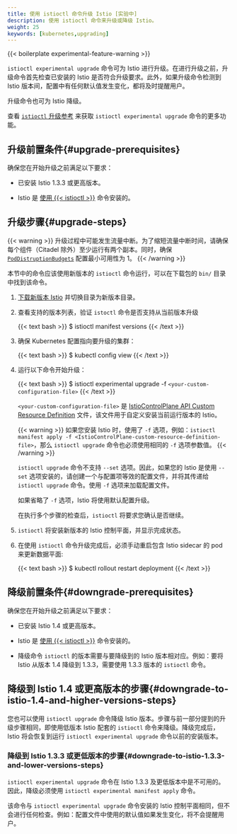 ```yaml
---
title: 使用 istioctl 命令升级 Istio [实验中]
description: 使用 istioctl 命令来升级或降级 Istio。
weight: 25
keywords: [kubernetes,upgrading]
---
```


{{< boilerplate experimental-feature-warning >}}

`istioctl experimental upgrade` 命令可为 Istio 进行升级。在进行升级之前，升级命令首先检查已安装的 Istio 是否符合升级要求。此外，如果升级命令检测到 Istio 版本间，配置中有任何默认值发生变化，都将及时提醒用户。

升级命令也可为 Istio 降级。

查看 [`istioctl` 升级参考](/zh/docs/reference/commands/istioctl/#istioctl-experimental-upgrade) 来获取 `istioctl experimental upgrade` 命令的更多功能。

## 升级前置条件{#upgrade-prerequisites}

确保您在开始升级之前满足以下要求：

* 已安装 Istio 1.3.3 或更高版本。

* Istio 是 [使用 {{< istioctl >}}](/zh/docs/setup/install/istioctl/) 命令安装的。

## 升级步骤{#upgrade-steps}

{{< warning >}}
升级过程中可能发生流量中断。为了缩短流量中断时间，请确保每个组件（Citadel 除外）至少运行有两个副本。同时，确保 [`PodDistruptionBudgets`](https://kubernetes.io/docs/tasks/run-application/configure-pdb/) 配置最小可用性为 1。
{{< /warning >}}

本节中的命令应该使用新版本的 `istioctl` 命令运行，可以在下载包的 `bin/` 目录中找到该命令。

1. [下载新版本 Istio](/zh/docs/setup/getting-started/#download) 并切换目录为新版本目录。

1. 查看支持的版本列表，验证 `istoctl` 命令是否支持从当前版本升级

    {{< text bash >}}
    $ istioctl manifest versions
    {{< /text >}}

1. 确保 Kubernetes 配置指向要升级的集群：

    {{< text bash >}}
    $ kubectl config view
    {{< /text >}}

1. 运行以下命令开始升级：

    {{< text bash >}}
    $ istioctl experimental upgrade -f `<your-custom-configuration-file>`
    {{< /text >}}

    `<your-custom-configuration-file>` 是
    [IstioControlPlane API Custom Resource Definition](/zh/docs/setup/install/istioctl/#configure-the-feature-or-component-settings)
    文件，该文件用于自定义安装当前运行版本的 Istio。

    {{< warning >}}
    如果您安装 Istio 时，使用了 `-f` 选项，例如：`istioctl manifest apply -f <IstioControlPlane-custom-resource-definition-file>`，那么 `istioctl upgrade` 命令也必须使用相同的 `-f` 选项参数值。
    {{< /warning >}}

    `istioctl upgrade` 命令不支持 `--set` 选项。因此，如果您的 Istio 是使用 `--set` 选项安装的，请创建一个与配置项等效的配置文件，并将其传递给 `istioctl upgrade` 命令。使用 `-f` 选项来加载配置文件。

    如果省略了 `-f` 选项，Istio 将使用默认配置升级。

    在执行多个步骤的检查后，`istioctl` 将要求您确认是否继续。

1. `istioctl` 将安装新版本的 Istio 控制平面，并显示完成状态。

1. 在使用 `istioctl` 命令升级完成后，必须手动重启包含 Istio sidecar 的 pod 来更新数据平面:

    {{< text bash >}}
    $ kubectl rollout restart deployment
    {{< /text >}}

## 降级前置条件{#downgrade-prerequisites}

确保您在开始升级之前满足以下要求：

* 已安装 Istio 1.4 或更高版本。

* Istio 是 [使用 {{< istioctl >}}](/zh/docs/setup/install/istioctl/) 命令安装的。

* 降级命令 `istioctl` 的版本需要与要降级到的 Istio 版本相对应。例如：要将 Istio 从版本 1.4 降级到 1.3.3，需要使用 1.3.3 版本的 `istioctl` 命令。

## 降级到 Istio 1.4 或更高版本的步骤{#downgrade-to-istio-1.4-and-higher-versions-steps}

您也可以使用 `istioctl upgrade` 命令降级 Istio 版本。步骤与前一部分提到的升级步骤相同，即使用低版本 Istio 配套的 `istioctl` 命令来降级。降级完成后，Istio 将会恢复到运行 `istioctl experimental upgrade` 命令以前的安装版本。

### 降级到 Istio 1.3.3 或更低版本的步骤{#downgrade-to-istio-1.3.3-and-lower-versions-steps}

`istioctl experimental upgrade` 命令在 Istio 1.3.3 及更低版本中是不可用的。因此，降级必须使用 `istioctl experimental manifest apply` 命令。

该命令与 `istioctl experimental upgrade` 命令安装的 Istio 控制平面相同，但不会进行任何检查。例如：配置文件中使用的默认值如果发生变化，将不会提醒用户。
